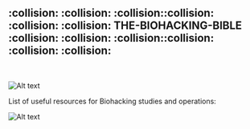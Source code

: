  <h2>:collision: :collision: :collision::collision: :collision: :collision: THE-BIOHACKING-BIBLE :collision: :collision: :collision::collision: :collision: :collision: </h2> 
 
 </BR>
 
![Alt text](https://raw.githubusercontent.com/JonnyBanana/THE-BIOHACKING-BIBLE/master/img/bible.jpg)


List of useful resources for Biohacking studies and operations:

![Alt text](https://raw.githubusercontent.com/JonnyBanana/THE-BIOHACKING-BIBLE/master/img/brain-hack.JPG)
